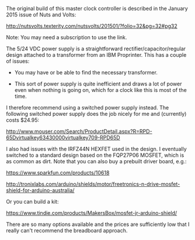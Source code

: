 The original build of this master clock controller is described in the
January 2015 issue of Nuts and Volts:

   http://nutsvolts.texterity.com/nutsvolts/201501/?folio=32&pg=32#pg32

Note: You may need a subscription to use the link.

The 5/24 VDC power supply is a straightforward rectifier/capacitor/regular
design attached to a transformer from an IBM Proprinter. This has a couple of
issues:

- You may have or be able to find the necessary transformer.

- This sort of power supply is quite inefficient and draws a lot of power even
  when nothing is going on, which for a clock like this is most of the time.
  
I therefore recommend using a switched power supply instead. The following
switched power supply does the job nicely for me and (currently) costs $24.95:

   http://www.mouser.com/Search/ProductDetail.aspx?R=RPD-65Dvirtualkey63430000virtualkey709-RPD65D
    
I also had issues with the IRFZ44N HEXFET used in the design. I eventually
switched to a standard design based on the FQP27P06 MOSFET, which is as
common as dirt. Note that you can also buy a prebuilt driver board, e.g.:

   https://www.sparkfun.com/products/10618

   http://tronixlabs.com/arduino/shields/motor/freetronics-n-drive-mosfet-shield-for-arduino-australia/ 

Or you can build a kit:

   https://www.tindie.com/products/MakersBox/mosfet-jr-arduino-shield/
   
There are so many options available and the prices are sufficiently low that
I really can't recommend the breadboard approach.
